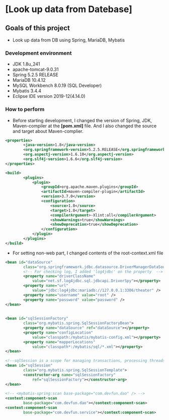 # [Look up data from Datebase]
## Goals of this project
* Look up data from DB using Spring, MariaDB, Mybatis
### Development environment
* JDK 1.8u_241
* apache-tomcat-9.0.31
* Spring 5.2.5 RELEASE
* MariaDB 10.4.12
* MySQL Workbench 8.0.19 (SQL Developer)
* Mybatis 3.4.4
* Eclipse IDE version 2019-12(4.14.0)

### How to perform
* Before starting development, I changed the version of Spring, JDK, Maven-compiler at the **[pom.xml]** file. And I also changed the source and target about Maven-complier.
```xml
<properties>
		<java-version>1.8</java-version>
		<org.springframework-version>5.2.5.RELEASE</org.springframework-version>
		<org.aspectj-version>1.6.10</org.aspectj-version>
		<org.slf4j-version>1.6.6</org.slf4j-version>
</properties>
```
```xml
<build>
        <plugins>
            <plugin>
                <groupId>org.apache.maven.plugins</groupId>
                <artifactId>maven-compiler-plugin</artifactId>
                <version>3.7.0</version>
                <configuration>
                    <source>1.8</source>
                    <target>1.8</target>
                    <compilerArgument>-Xlint:all</compilerArgument>
                    <showWarnings>true</showWarnings>
                    <showDeprecation>true</showDeprecation>
                </configuration>
            </plugin> 
        </plugins>
</build>
```
* For setting non-web part, I changed contents of the root-context.xml file 
```xml
<bean id="dataSource" 
        class="org.springframework.jdbc.datasource.DriverManagerDataSource">
        <!-- For checking log, I added 'log4jdbc' on the property  -->
        <property name="driverClassName"
            value="net.sf.log4jdbc.sql.jdbcapi.DriverSpy"></property>
        <property name="url"
            value="jdbc:log4jdbc:mariadb://127.0.0.1:3306/theater" />
        <property name="username" value="root" />
        <property name="password" value="password" />
</bean>
 
 
<bean id="sqlSessionFactory"
        class="org.mybatis.spring.SqlSessionFactoryBean">
        <property name="dataSource" ref="dataSource"></property>
        <property name="configLocation"
            value="classpath:/mybatis/mybatis-config.xml"></property>
        <property name="mapperLocations"
            value="classpath*:/mybatis/sql/*.xml"></property>
</bean>
 
<!--sqlSession is a scope for managing transactions, processing threads and managing DB connection. -->   
<bean id="sqlSession"
        class="org.mybatis.spring.SqlSessionTemplate">
        <constructor-arg name="sqlSessionFactory"
            ref="sqlSessionFactory"></constructor-arg>
</bean>
 
<!-- <mybatis-spring:scan base-package="com.devfun.dao" /> -->
<context:component-scan
        base-package="com.devfun.dao"></context:component-scan>
<context:component-scan
        base-package="com.devfun.service"></context:component-scan>
```
